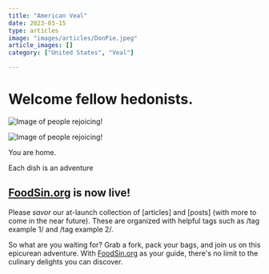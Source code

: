 ```yaml
---
title: "American Veal"
date: 2023-03-15
type: articles
image: "images/articles/DonPie.jpeg"
article_images: []
category: ["United States", "Veal"]

---
```


# Welcome fellow hedonists.

![Image of people rejoicing!](../../static/images/articles/people_cheering.jpeg)

![Image of people rejoicing!](images/articles/people_cheering.jpeg)


You are home.

Each dish is an adventure

## [FoodSin.org](http://FoodSin.org) is now live!

Please _savor_ our at-launch collection of \[articles\] and \[posts\] (with more to come in the near future). These are organized with helpful tags such as /tag example 1/ and /tag example 2/.

So what are you waiting for? Grab a fork, pack your bags, and join us on this epicurean adventure. With [FoodSin.org](http://FoodSin.org) as your guide, there's no limit to the culinary delights you can discover.